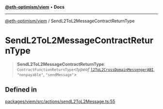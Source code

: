 [**@eth-optimism/viem**](../README.md) • **Docs**

***

[@eth-optimism/viem](../README.md) / SendL2ToL2MessageContractReturnType

# SendL2ToL2MessageContractReturnType

> **SendL2ToL2MessageContractReturnType**: `ContractFunctionReturnType`\<*typeof* [`l2ToL2CrossDomainMessengerABI`](../variables/l2ToL2CrossDomainMessengerABI.md), `"nonpayable"`, `"sendMessage"`\>

## Defined in

[packages/viem/src/actions/sendL2ToL2Message.ts:55](https://github.com/ethereum-optimism/ecosystem/blob/5f378d3b907e5960d4ca4cd1b4965867e0f1fb40/packages/viem/src/actions/sendL2ToL2Message.ts#L55)
